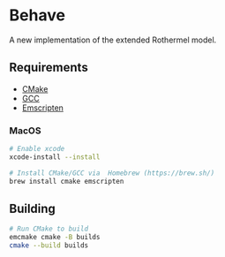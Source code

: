 # Behave
A new implementation of the extended Rothermel model.

## Requirements
* [CMake](https://cmake.org/)
* [GCC](https://gcc.gnu.org/)
* [Emscripten](https://emscripten.org)

### MacOS
```bash
# Enable xcode
xcode-install --install

# Install CMake/GCC via  Homebrew (https://brew.sh/)
brew install cmake emscripten
```

## Building
```bash
# Run CMake to build
emcmake cmake -B builds
cmake --build builds
```
